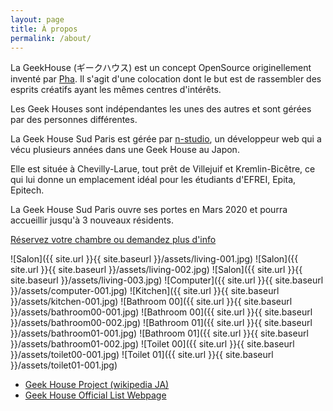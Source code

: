```yaml
---
layout: page
title: À propos
permalink: /about/
---
```


La GeekHouse (ギークハウス) est un concept OpenSource originellement inventé par [Pha](https://github.com/pha). Il s'agit d'une colocation dont le but est de rassembler des esprits créatifs ayant les mêmes centres d'intérêts.

Les Geek Houses sont indépendantes les unes des autres et sont gérées par des personnes différentes.

La Geek House Sud Paris est gérée par [n-studio](https://github.com/n-studio), un développeur web qui a vécu plusieurs années dans une Geek House au Japon.

Elle est située à Chevilly-Larue, tout prêt de Villejuif et Kremlin-Bicêtre, ce qui lui donne un emplacement idéal pour les étudiants d'EFREI, Epita, Epitech.

La Geek House Sud Paris ouvre ses portes en Mars 2020 et pourra accueillir jusqu'à 3 nouveaux résidents.

[Réservez votre chambre ou demandez plus d'info](/contact)

![Salon]({{ site.url }}{{ site.baseurl }}/assets/living-001.jpg)
![Salon]({{ site.url }}{{ site.baseurl }}/assets/living-002.jpg)
![Salon]({{ site.url }}{{ site.baseurl }}/assets/living-003.jpg)
![Computer]({{ site.url }}{{ site.baseurl }}/assets/computer-001.jpg)
![Kitchen]({{ site.url }}{{ site.baseurl }}/assets/kitchen-001.jpg)
![Bathroom 00]({{ site.url }}{{ site.baseurl }}/assets/bathroom00-001.jpg)
![Bathroom 00]({{ site.url }}{{ site.baseurl }}/assets/bathroom00-002.jpg)
![Bathroom 01]({{ site.url }}{{ site.baseurl }}/assets/bathroom01-001.jpg)
![Bathroom 01]({{ site.url }}{{ site.baseurl }}/assets/bathroom01-002.jpg)
![Toilet 00]({{ site.url }}{{ site.baseurl }}/assets/toilet00-001.jpg)
![Toilet 01]({{ site.url }}{{ site.baseurl }}/assets/toilet01-001.jpg)

* [Geek House Project (wikipedia JA)](https://ja.wikipedia.org/wiki/ギークハウスプロジェクト)
* [Geek House Official List Webpage](https://geekhouse.github.io/rooms/)

